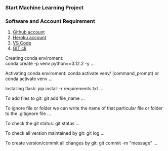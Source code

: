 ### Start Machine Learning Project

### Software and Account Requirement

1. [Github account](https://github.com)
2. [Heroku account](https://dashboard.heroku.com/login)
3. [VS Code](https://code.visualstudio.com/download)
4. [GIT cli](https://git-scm.com/downloads)

Creating conda enviroment:  
conda create -p venv python==3.12.2 -y
...

Activating conda enviroment:
conda activate venv/ (command_prompt)
or
conda activate venv
...

Installing flask:
pip install -r requirements.txt
...

To add files to git:
git add file_name
...

To ignore file or folder we can write the name of that particular file or folder to the .gitignore file
...

To check the git status:
git status
...

To check all version maintained by git:
git log
...

To create version/commit all changes by git:
git commit -m "message"
...